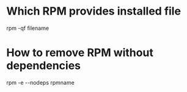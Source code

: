 # Which RPM provides installed file

rpm -qf filename

# How to remove RPM without dependencies

rpm -e --nodeps rpmname


